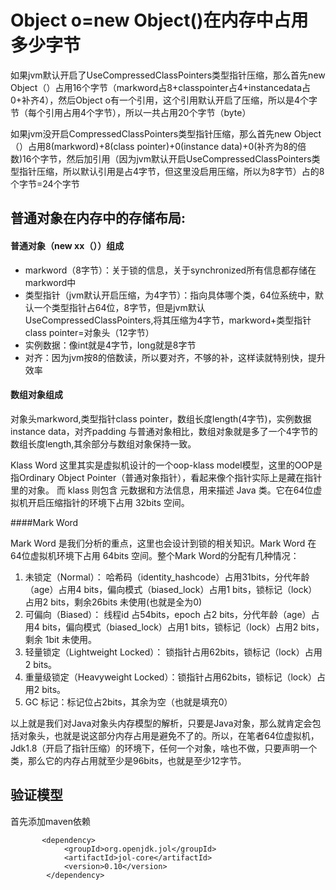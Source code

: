 # Object o=new Object()在内存中占用多少字节

如果jvm默认开启了UseCompressedClassPointers类型指针压缩，那么首先new Object（）占用16个字节（markword占8+classpointer占4+instancedata占0+补齐4），然后Object o有一个引用，这个引用默认开启了压缩，所以是4个字节（每个引用占用4个字节），所以一共占用20个字节（byte）

如果jvm没开启CompressedClassPointers类型指针压缩，那么首先new Object（）占用8(markword)+8(class pointer)+0(instance data)+0(补齐为8的倍数)16个字节，然后加引用（因为jvm默认开启UseCompressedClassPointers类型指针压缩，所以默认引用是占4字节，但这里没启用压缩，所以为8字节）占的8个字节=24个字节

## 普通对象在内存中的存储布局:

#### 普通对象（new xx（））组成

* markword（8字节）：关于锁的信息，关于synchronized所有信息都存储在markword中
* 类型指针（jvm默认开启压缩，为4字节）：指向具体哪个类，64位系统中，默认一个类型指针占64位，8字节，但是jvm默认UseCompressedClassPointers,将其压缩为4字节，markword+类型指针class pointer=对象头（12字节）
* 实例数据：像int就是4字节，long就是8字节
* 对齐：因为jvm按8的倍数读，所以要对齐，不够的补，这样读就特别快，提升效率

#### 数组对象组成
对象头markword,类型指针class pointer，数组长度length(4字节)，实例数据instance data，对齐padding
与普通对象相比，数组对象就是多了一个4字节的数组长度length,其余部分与数组对象保持一致。


Klass Word 这里其实是虚拟机设计的一个oop-klass model模型，这里的OOP是指Ordinary Object Pointer（普通对象指针），看起来像个指针实际上是藏在指针里的对象。
而 klass 则包含 元数据和方法信息，用来描述 Java 类。它在64位虚拟机开启压缩指针的环境下占用 32bits 空间。

####Mark Word

Mark Word 是我们分析的重点，这里也会设计到锁的相关知识。Mark Word 在64位虚拟机环境下占用 64bits 空间。整个Mark Word的分配有几种情况：

1. 未锁定（Normal）： 哈希码（identity_hashcode）占用31bits，分代年龄（age）占用4 bits，偏向模式（biased_lock）占用1 bits，锁标记（lock）占用2 bits，剩余26bits 未使用(也就是全为0)
1. 可偏向（Biased）： 线程id 占54bits，epoch 占2 bits，分代年龄（age）占用4 bits，偏向模式（biased_lock）占用1 bits，锁标记（lock）占用2 bits，剩余 1bit 未使用。
1. 轻量锁定（Lightweight Locked）： 锁指针占用62bits，锁标记（lock）占用2 bits。
1. 重量级锁定（Heavyweight Locked）：锁指针占用62bits，锁标记（lock）占用2 bits。
1. GC 标记：标记位占2bits，其余为空（也就是填充0）

以上就是我们对Java对象头内存模型的解析，只要是Java对象，那么就肯定会包括对象头，也就是说这部分内存占用是避免不了的。所以，在笔者64位虚拟机，Jdk1.8（开启了指针压缩）的环境下，任何一个对象，啥也不做，只要声明一个类，那么它的内存占用就至少是96bits，也就是至少12字节。


## 验证模型

首先添加maven依赖

```
       <dependency>
            <groupId>org.openjdk.jol</groupId>
            <artifactId>jol-core</artifactId>
            <version>0.10</version>
        </dependency>
```

